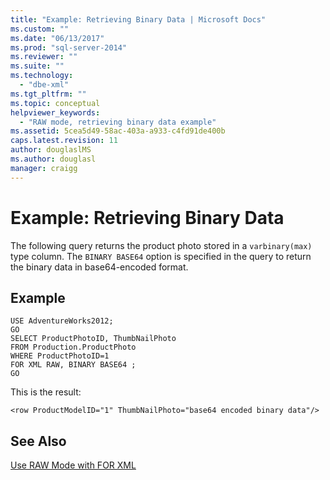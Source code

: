 ```yaml
---
title: "Example: Retrieving Binary Data | Microsoft Docs"
ms.custom: ""
ms.date: "06/13/2017"
ms.prod: "sql-server-2014"
ms.reviewer: ""
ms.suite: ""
ms.technology: 
  - "dbe-xml"
ms.tgt_pltfrm: ""
ms.topic: conceptual
helpviewer_keywords: 
  - "RAW mode, retrieving binary data example"
ms.assetid: 5cea5d49-58ac-403a-a933-c4fd91de400b
caps.latest.revision: 11
author: douglaslMS
ms.author: douglasl
manager: craigg
---
```

# Example: Retrieving Binary Data
  The following query returns the product photo stored in a `varbinary(max)` type column. The `BINARY BASE64` option is specified in the query to return the binary data in base64-encoded format.  
  
## Example  
  
```  
USE AdventureWorks2012;  
GO  
SELECT ProductPhotoID, ThumbNailPhoto  
FROM Production.ProductPhoto  
WHERE ProductPhotoID=1  
FOR XML RAW, BINARY BASE64 ;  
GO  
```  
  
 This is the result:  
  
```  
<row ProductModelID="1" ThumbNailPhoto="base64 encoded binary data"/>  
```  
  
## See Also  
 [Use RAW Mode with FOR XML](use-raw-mode-with-for-xml.md)  
  
  
